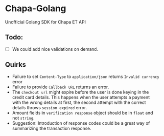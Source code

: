 # Chapa-Golang
Unofficial Golang SDK for Chapa ET API

## Todo:
- [ ] We could add nice validations on demand.


## Quirks
- Failure to set `Content-Type` to `application/json` returns `Invalid currency` error
- Failure to provide `Callback URL` returns an error.
- The `checkout url` might expire before the user is done keying in the credit card details. This happens when the user attempts a payment with the wrong details at first, the second attempt with the correct details throws `session expired` error.
- Amount fields in `verification response` object should be in `float` and not `string`.
- Suggestion: Introduction of response codes could be a great way of summarizing the transaction response. 
